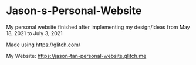 # Jason-s-Personal-Website

My personal website finished after implementing my design/ideas from May 18, 2021 to July 3, 2021

Made using https://glitch.com/

My Website: https://jason-tan-personal-website.glitch.me
